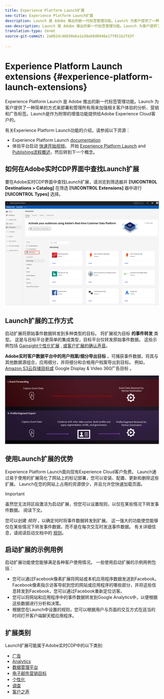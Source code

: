 ```yaml
---
title: Experience Platform Launch扩展
seo-title: Experience Platform Launch扩展
description: Launch 是 Adobe 推出的新一代标签管理功能。Launch 为客户提供了一种简单的方式来部署和管理所有用来加强相关客户体验的分析、营销和广告标签。
seo-description: Launch 是 Adobe 推出的新一代标签管理功能。Launch 为客户提供了一种简单的方式来部署和管理所有用来加强相关客户体验的分析、营销和广告标签。
translation-type: tm+mt
source-git-commit: 2a082dc46b50eba1a38eb9d6946e17f851b2fd3f

---
```



# Experience Platform Launch extensions {#experience-platform-launch-extensions}

Experience Platform Launch 是 Adobe 推出的新一代标签管理功能。Launch 为客户提供了一种简单的方式来部署和管理所有用来加强相关客户体验的分析、营销和广告标签。Launch是作为附带的增值功能提供给Adobe Experience Cloud客户的。

有关Experience Platform Launch功能的介绍，请参阅以下资源：
* Experience Platform Launch [documentation](https://docs.adobe.com/content/help/zh-Hans/launch/using/overview.translate.html)
* 体验平台启动 [快速开始视频](https://docs.adobe.com/content/help/en/launch/using/intro/get-started/videos.html)。 开始 [Experience Platform Launch](https://www.youtube.com/embed/rwqqkG1SERU) and [Publishing流程概述](https://helpx.adobe.com/cn/analytics/how-to/adobe-launch-publishing-process.html)，然后转到下一个概念。

## 如何在Adobe实时CDP界面中查找Launch扩展

要在Adobe实时CDP界面中查找Launch扩展，请浏览到筛选器并 **[!UICONTROL Destinations > Catalog]** 在筛选 **[!UICONTROL Extensions]** 器中进行 **[!UICONTROL Types]** 选择。

![界面中的扩展过滤器](/help/rtcdp/destinations/assets/extensions-filter.png)

## Launch扩展的工作方式

启动扩展将原始事件数据转发到多种类型的目标。 将扩展视为目标 **的事件转发** 类型。 这是与目标平台更简单的集成类型，目标平台仅转发原始事件数据。 这些示例包括 [Gainsight个性化扩展](/help/rtcdp/destinations/gainsight-extension.md) , [或客户扩展的确认声音](/help/rtcdp/destinations/confirmit-digital-feedback-extension.md)。

**Adobe实时客户数据平台中的用户档案/细分导出目标** ，可捕获事件数据，将其与其他数据源组合，应用细分，并将细分和合格用户档案导出到目标。 例如， [Amazon S3云存储目标或](/help/rtcdp/destinations/amazon-s3-destination.md) Google Display &amp; Video 360广告目标 [](/help/rtcdp/destinations/google-dv360-destination.md)。

![Experience Platform Launch扩展与其他目标相比](/help/rtcdp/destinations/assets/launch-and-other-destinations.png)

## 使用Launch扩展的优势

Experience Platform Launch面向现有Experience Cloud客户免费。 Launch通过易于使用的扩展简化了网站上的标记部署，您可以安装、配置、更新和删除这些扩展。 Launch在您的网站上占用的资源很少，并且允许您快速加载页面。

>[!IMPORTANT]
>
>虽然您无法将区段激活为启动扩展，但您可以设置规则，以仅在某些情况下转发事件数据。 阅读下文。

您可以创建 *规则* ，以确定何时将事件数据转发到扩展。 这一强大的功能使您能够仅在某些情况下转发事件数据，而不是在每次交互时发送事件数据。 有关详细信息，请阅读启动文档中的 [规则](https://docs.adobe.com/help/zh-Hans/launch/using/reference/manage-resources/rules.html)。

## 启动扩展的示例用例

启动扩展功能使您能够满足各种客户使用情况。 一些使用启动扩展的示例用例包括：

* 您可以通过Facebook像素扩展将网站或本机应用程序数据发送到Facebook。 Facebook像素指示访客导航到您的网站或应用程序的哪些部分，并将这些信息转发到Facebook，您可以通过Facebook重新定位访客。
* 您可以将网站和应用程序中的事件数据转发到Google Analytics中，以便根据这些数据进行分析和决策。
* 根据您在Launch中设置的规则，您可以根据用户与页面的交互方式在适当的时间打开客户端聊天框应用程序。


## 扩展类别

Launch扩展可能属于Adobe实时CDP中的以下类别:

* [广告](/help/rtcdp/destinations/advertising-destinations.md)
* [Analytics](/help/rtcdp/destinations/analytics-destinations.md)
* [数据管理平台](/help/rtcdp/destinations/dmp-destinations.md)
* [电子邮件营销目标](/help/rtcdp/destinations/email-marketing-destinations.md)
* [个性化](/help/rtcdp/destinations/personalization-destinations.md)
* [调查](/help/rtcdp/destinations/survey-destinations.md)
* [客户之声](/help/rtcdp/destinations/voice-of-customer-destinations.md)
